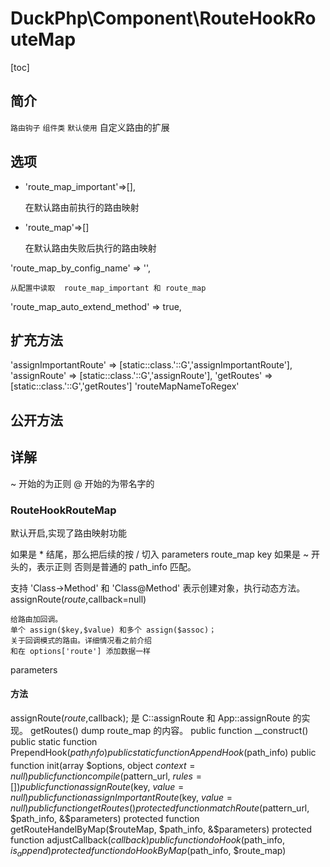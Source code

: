 # DuckPhp\Component\RouteHookRouteMap
[toc]

## 简介

`路由钩子` `组件类` `默认使用` 自定义路由的扩展

## 选项

* 'route_map_important'=>[],

    在默认路由前执行的路由映射
* 'route_map'=>[]

  在默认路由失败后执行的路由映射

'route_map_by_config_name' => '',

    从配置中读取  route_map_important 和 route_map
'route_map_auto_extend_method' => true,

## 扩充方法

'assignImportantRoute' => [static::class.'::G','assignImportantRoute'],
'assignRoute' => [static::class.'::G','assignRoute'],
'getRoutes' => [static::class.'::G','getRoutes']
'routeMapNameToRegex'

## 公开方法


## 详解
~  开始的为正则
@ 开始的为带名字的

### RouteHookRouteMap

默认开启,实现了路由映射功能

如果是 * 结尾，那么把后续的按 / 切入 parameters
route_map key 如果是 ~ 开头的，表示正则
否则是普通的 path_info 匹配。

支持 'Class->Method' 和 'Class@Method'  表示创建对象，执行动态方法。
assignRoute($route,$callback=null)

    给路由加回调。
    单个 assign($key,$value) 和多个 assign($assoc)；
    关于回调模式的路由。详细情况看之前介绍
    和在 options['route'] 添加数据一样
parameters 

#### 方法
assignRoute($route,$callback); 
    是 C::assignRoute 和 App::assignRoute 的实现。
getRoutes()
    dump  route_map 的内容。
    public function __construct()
    public static function PrependHook($path_info)
    public static function AppendHook($path_info)
    public function init(array $options, object $context = null)
    public function compile($pattern_url, $rules = [])
    public function assignRoute($key, $value = null)
    public function assignImportantRoute($key, $value = null)
    public function getRoutes()
    protected function matchRoute($pattern_url, $path_info, &$parameters)
    protected function getRouteHandelByMap($routeMap, $path_info, &$parameters)
    protected function adjustCallback($callback)
    public function doHook($path_info, $is_append)
    protected function doHookByMap($path_info, $route_map)